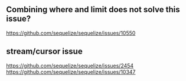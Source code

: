 ## Combining where and limit does not solve this issue?

https://github.com/sequelize/sequelize/issues/10550

## stream/cursor issue

https://github.com/sequelize/sequelize/issues/2454
https://github.com/sequelize/sequelize/issues/10347


